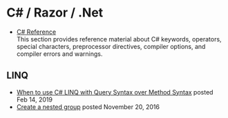# C\# / Razor / .Net

- [C# Reference](https://docs.microsoft.com/en-us/dotnet/csharp/language-reference/index)  
  This section provides reference material about C# keywords, operators, special characters, preprocessor directives, compiler options, and compiler errors and warnings.


## LINQ
- [When to use C# LINQ with Query Syntax over Method Syntax](https://michaelscodingspot.com/when-to-use-c-linq-with-query-syntax-over-method-syntax/) posted Feb 14, 2019
- [Create a nested group](https://docs.microsoft.com/en-us/dotnet/csharp/linq/create-a-nested-group) posted November 20, 2016

